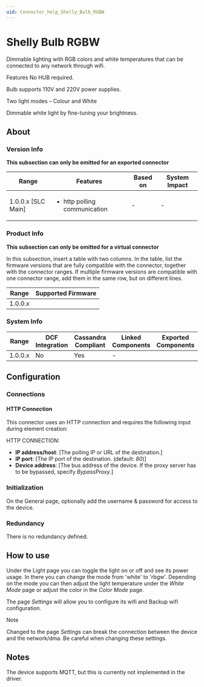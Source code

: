 ```yaml
---
uid: Connector_help_Shelly_Bulb_RGBW
---
```


# Shelly Bulb RGBW

Dimmable lighting with RGB colors and white temperatures that can be connected to any network through wifi.

Features
No HUB required.

Bulb supports 110V and 220V power supplies.

Two light modes – Colour and White

Dimmable white light by fine-tuning your brightness.


## About

### Version Info

**This subsection can only be omitted for an exported connector**


|Range  |Features  |Based on  |System Impact  |
|---------|---------|---------|---------|
|1.0.0.x [SLC Main]     |<ul><li>http polling communication</li></ul>         |-         |-         |

### Product Info

**This subsection can only be omitted for a virtual connector**

In this subsection, insert a table with two columns. In the table, list the firmware versions that are fully compatible with the connector, together with the connector ranges. If multiple firmware versions are compatible with one connector range, add them in the same row, but on different lines.

|Range  |Supported Firmware  |
|---------|---------|
|1.0.0.x     |        |


### System Info

|Range  |DCF Integration  |Cassandra Compliant  |Linked Components  |Exported Components   |
|---------|---------|---------|---------|---------|
|1.0.0.x    |No       |Yes         |-         |   |

## Configuration

### Connections

#### HTTP Connection

This connector uses an HTTP connection and requires the following input during element creation:

HTTP CONNECTION:

  - **IP address/host**: [The polling IP or URL of the destination.]
  - **IP port**: [The IP port of the destination. (default: *80*)]
  - **Device address**: [The bus address of the device. If the proxy server has to be bypassed, specify *BypassProxy*.]


### Initialization

On the General page, optionally add the username & password for access to the device.

### Redundancy

There is no redundancy defined.

## How to use

Under the Light page you can toggle the light on or off and see its power usage.
In there you can change the mode from 'white' to 'rbgw'. 
Depending on the mode you can then adjust the light temperature under the *White Mode* page or adjust the color in the *Color Mode* page.

The page *Settings* will allow you to configure its wifi and Backup wifi configuration.

> [!NOTE]
> Changed to the page *Settings* can break the connection between the device and the network/dma. Be careful when changing these settings.

## Notes

The device supports MQTT, but this is currently not implemented in the driver.
